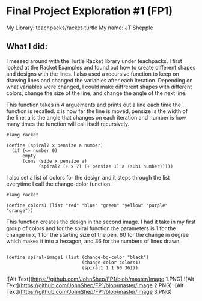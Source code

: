 # Final Project Exploration #1 (FP1)

My Library: teachpacks/racket-turtle
My name: JT Shepple

## What I did:

I messed around with the Turtle Racket library under teachpacks. I first looked at the Racket Examples and found out how to create different shapes and designs with the lines. I also used a recursive function to keep on drawing lines and changed the variables after each iteration. Depending on what variables were changed, I could make diffrerent shapes with different colors, change the size of the line, and change the angle of the next line. 

This function takes in 4 arguements and prints out a line each time the function is recalled. x is how far the line is moved, pensize is the width of the line, a is the angle that changes on each iteration and number is how many times the function will call itself recursively. 

```racket
#lang racket

(define (spiral2 x pensize a number)
  (if (<= number 0)
      empty
      (cons (side x pensize a)
            (spiral2 (+ x 7) (+ pensize 1) a (sub1 number)))))

```


I also set a list of colors for the design and it steps through the list everytime I call the change-color function. 

```racket
#lang racket

(define colors1 (list "red" "blue" "green" "yellow" "purple" "orange"))

```



This function creates the design in the second image. I had it take in my first group of colors and for the spiral function the parameters is 1 for the change in x, 1 for the starting size of the pen, 60 for the change in degree which makes it into a hexagon, and 36 for the numbers of lines drawn. 

```racket

(define spiral-image1 (list (change-bg-color "black")
                            (change-color colors1) 
                            (spiral1 1 1 60 36)))

```


![Alt Text](https://github.com/JohnShep/FP1/blob/master/Image 1.PNG)
![Alt Text](https://github.com/JohnShep/FP1/blob/master/Image 2.PNG)
![Alt Text](https://github.com/JohnShep/FP1/blob/master/Image 3.PNG)

